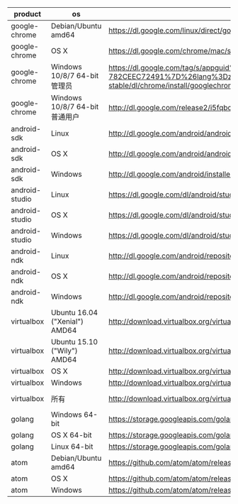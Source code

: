 product | os | uri | filename
--------|----|-----|---------
google-chrome | Debian/Ubuntu amd64 | https://dl.google.com/linux/direct/google-chrome-stable_current_amd64.deb | chrome/linux/50.0.2661.94_google-chrome-stable_current_amd64.deb
google-chrome | OS X | https://dl.google.com/chrome/mac/stable/GGRO/googlechrome.dmg | chrome/mac/50.0.2661.94_googlechrome.dmg
google-chrome | Windows 10/8/7 64-bit管理员 | https://dl.google.com/tag/s/appguid%3D%7B8A69D345-D564-463C-AFF1-A69D9E530F96%7D%26iid%3D%7BBF9FDEDC-1F3F-E462-F6B4-782CEEC72491%7D%26lang%3Dzh-CN%26browser%3D4%26usagestats%3D1%26appname%3DGoogle%2520Chrome%26needsadmin%3Dprefers%26ap%3Dx64-stable/dl/chrome/install/googlechromestandaloneenterprise64.msi | chrome/win/50.0.2661.94_googlechromestandaloneenterprise64.msi
google-chrome | Windows 10/8/7 64-bit普通用户 | http://dl.google.com/release2/i5fqbc1reo8q1tvxvpcjpxfhgvg81rfb7wkvc1o6xv22q7yjyni7yxlrnqru886itv4q09svdzo8t80m3z3rw6flfpjie1lm5sd/50.0.2661.94_chrome_installer_win64.exe | chrome/win/50.0.2661.94_chrome_installer_win64.exe
android-sdk | Linux | http://dl.google.com/android/android-sdk_r24.4.1-linux.tgz |
android-sdk | OS X | http://dl.google.com/android/android-sdk_r24.4.1-macosx.zip |
android-sdk | Windows | http://dl.google.com/android/installer_r24.4.1-windows.exe | /dev/null
android-studio | Linux | https://dl.google.com/dl/android/studio/ide-zips/2.1.0.9/android-studio-ide-143.2790544-linux.zip |
android-studio | OS X | https://dl.google.com/dl/android/studio/install/2.1.0.9/android-studio-ide-143.2790544-mac.dmg |
android-studio | Windows | https://dl.google.com/dl/android/studio/install/2.1.0.9/android-studio-ide-143.2790544-windows.exe | /dev/null
android-ndk | Linux | http://dl.google.com/android/repository/android-ndk-r11c-linux-x86_64.zip |
android-ndk | OS X | http://dl.google.com/android/repository/android-ndk-r11c-darwin-x86_64.zip |
android-ndk | Windows | http://dl.google.com/android/repository/android-ndk-r11c-windows-x86_64.zip |
virtualbox | Ubuntu 16.04 ("Xenial") AMD64 | http://download.virtualbox.org/virtualbox/5.0.20/virtualbox-5.0_5.0.20-106931~Ubuntu~xenial_amd64.deb | virtualbox/5.0.20/virtualbox-5.0.20-106931-Ubuntu-16.10-xenial-amd64.deb
virtualbox | Ubuntu 15.10 ("Wily") AMD64 | http://download.virtualbox.org/virtualbox/5.0.20/virtualbox-5.0_5.0.20-106931~Ubuntu~wily_amd64.deb | virtualbox/5.0.20/virtualbox-5.0.20-106931-Ubuntu-15.10-wily-amd64.deb
virtualbox | OS X | http://download.virtualbox.org/virtualbox/5.0.20/VirtualBox-5.0.20-106931-OSX.dmg | virtualbox/5.0.20/VirtualBox-5.0.20-106931-OSX.dmg
virtualbox | Windows | http://download.virtualbox.org/virtualbox/5.0.20/VirtualBox-5.0.20-106931-Win.exe | virtualbox/5.0.20/VirtualBox-5.0.20-106931-Win.exe
virtualbox | 所有 | http://download.virtualbox.org/virtualbox/5.0.20/Oracle_VM_VirtualBox_Extension_Pack-5.0.20-106931.vbox-extpack | virtualbox/5.0.20/Oracle_VM_VirtualBox_Extension_Pack-5.0.20-106931.vbox-extpack
golang | Windows 64-bit | https://storage.googleapis.com/golang/go1.6.2.windows-amd64.msi |
golang | OS X 64-bit | https://storage.googleapis.com/golang/go1.6.2.darwin-amd64.pkg |
golang | Linux 64-bit | https://storage.googleapis.com/golang/go1.6.2.linux-amd64.tar.gz |
atom | Debian/Ubuntu amd64 | https://github.com/atom/atom/releases/download/v1.7.3/atom-amd64.deb | atom/atom-amd64-1.7.3.deb
atom | OS X | https://github.com/atom/atom/releases/download/v1.7.3/atom-mac.zip | atom/atom-mac-1.7.3.zip
atom | Windows | https://github.com/atom/atom/releases/download/v1.7.3/AtomSetup.exe | atom/atom-windows-1.7.3.exe

